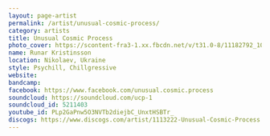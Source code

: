 ```yaml
---
layout: page-artist
permalink: /artist/unusual-cosmic-process/
category: artists
title: Unusual Cosmic Process
photo_cover: https://scontent-fra3-1.xx.fbcdn.net/v/t31.0-8/11182792_10152829311337335_5828565381938564975_o.jpg?oh=e17958c9841d1ebe0fb2a11e98395671&oe=597E59B2
name: Runar Kristinsson
location: Nikolaev, Ukraine
style: Psychill, Chillgressive
website: 
bandcamp: 
facebook: https://www.facebook.com/unusual.cosmic.process
soundcloud: https://soundcloud.com/ucp-1
soundcloud_id: 5211403
youtube_id: PLp2GaPnw5O3NVTb2diejbC_UnxtHSBTr_
discogs: https://www.discogs.com/artist/1113222-Unusual-Cosmic-Process
---
```


